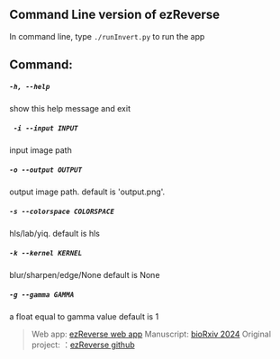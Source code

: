 ## Command Line version of ezReverse

In command line, type `./runInvert.py` to run the app


## Command:


##### `-h, --help`          	
	
 show this help message and exit

##### ` -i --input INPUT`
	
 input image path

#####  `-o --output OUTPUT`	
	
 output image path. 
	default is 'output.png'.

#####  `-s --colorspace COLORSPACE`
	
 hls/lab/yiq. 
	default is hls

#####  `-k --kernel KERNEL`
	
 blur/sharpen/edge/None
	default is None

#####  `-g --gamma GAMMA`
	
 a float equal to gamma value
	default is 1

> Web app: [ezReverse web app](https://amsterdamstudygroup.shinyapps.io/ezreverse/)
Manuscript: [bioRxiv 2024](https://www.biorxiv.org/content/10.1101/2024.05.27.594095v1)
Original project: ：[ezReverse github](https://github.com/Morwey/ezreverse)
